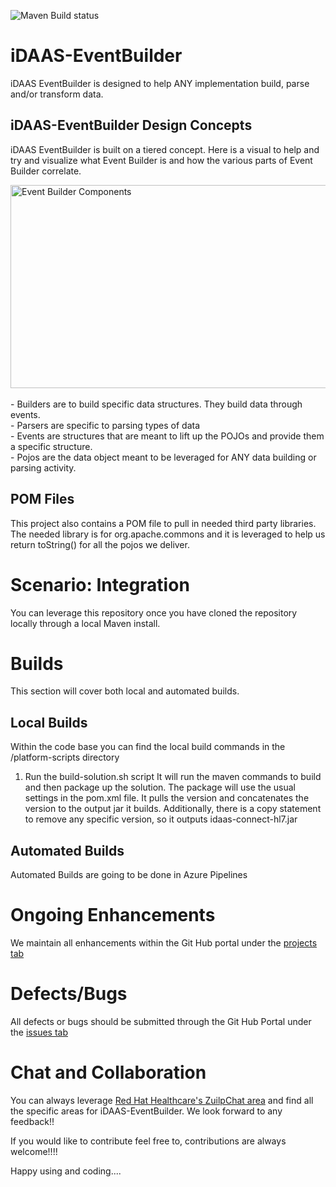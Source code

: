 ![Maven Build status](https://github.com/RedHat-Healthcare/iDAAS-EventBuilder/workflows/Maven%20Build/badge.svg)

# iDAAS-EventBuilder
iDAAS EventBuilder is designed to help ANY implementation build, parse and/or transform data.

## iDAAS-EventBuilder Design Concepts
iDAAS EventBuilder is built on a tiered concept. Here is a visual to help and try and visualize what Event Builder is 
and how the various parts of Event Builder correlate.

<img src="EventBuilder-Visualized.png" height="325" width="800" alt="Event Builder Components">
<br/><br/>
- Builders are to build specific data structures. They build data through events. <br/>
- Parsers are specific to parsing types of data <br/>
- Events are structures that are meant to lift up the POJOs and provide them a specific structure. <br/>
- Pojos are the data object meant to be leveraged for ANY data building or parsing activity.

## POM Files
This project also contains a POM file to pull in needed third party libraries. The needed library
is for org.apache.commons and it is leveraged to help us return toString() for all the pojos we 
deliver. 

# Scenario: Integration 
You can leverage this repository once you have cloned the repository locally through a local Maven install.
    
# Builds
This section will cover both local and automated builds.

## Local Builds
Within the code base you can find the local build commands in the /platform-scripts directory
1.  Run the build-solution.sh script
It will run the maven commands to build and then package up the solution. The package will use the usual settings
in the pom.xml file. It pulls the version and concatenates the version to the output jar it builds.
Additionally, there is a copy statement to remove any specific version, so it outputs idaas-connect-hl7.jar

## Automated Builds
Automated Builds are going to be done in Azure Pipelines

# Ongoing Enhancements
We maintain all enhancements within the Git Hub portal under the 
<a href="https://github.com/RedHat-Healthcare/iDAAS-EventBuilder/projects" target="_blank">projects tab</a>

# Defects/Bugs
All defects or bugs should be submitted through the Git Hub Portal under the 
<a href="https://github.com/RedHat-Healthcare/iDAAS-EventBuilder/issues" target="_blank">issues tab</a>

# Chat and Collaboration
You can always leverage <a href="https://redhathealthcare.zulipchat.com" target="_blank">Red Hat Healthcare's ZuilpChat area</a>
and find all the specific areas for iDAAS-EventBuilder. We look forward to any feedback!!

If you would like to contribute feel free to, contributions are always welcome!!!! 

Happy using and coding....
